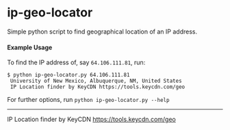 # ip-geo-locator

Simple python script to find geographical location of an IP address.

#### Example Usage

To find the IP address of, say `64.106.111.81`, run:

```
$ python ip-geo-locator.py 64.106.111.81
 University of New Mexico, Albuquerque, NM, United States
 IP Location finder by KeyCDN https://tools.keycdn.com/geo
```

For further options, run `python ip-geo-locator.py --help`

---

IP Location finder by KeyCDN https://tools.keycdn.com/geo
